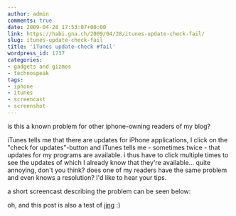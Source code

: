 ```yaml
---
author: admin
comments: true
date: 2009-04-28 17:53:07+00:00
link: https://habi.gna.ch/2009/04/28/itunes-update-check-fail/
slug: itunes-update-check-fail
title: 'iTunes update-check #fail'
wordpress_id: 1737
categories:
- gadgets and gizmos
- technospeak
tags:
- iphone
- itunes
- screencast
- screenshot
---
```


is this a known problem for other iphone-owning readers of my blog?  

iTunes tells me that there are updates for iPhone applications, I click on the "check for updates"-button and iTunes tells me - sometimes twice - that updates for my programs are available. i thus have to click multiple times to see the updates of which I already know that they're available... quite annoying, don't you think? does one of my readers have the same problem and even knows a resolution? I'd like to hear your tips.  

a short screencast describing the problem can be seen below:  


  
  
  
  
  
  
  
  
  
  

oh, and this post is also a test of [jing](http://www.jingproject.com/) :)


